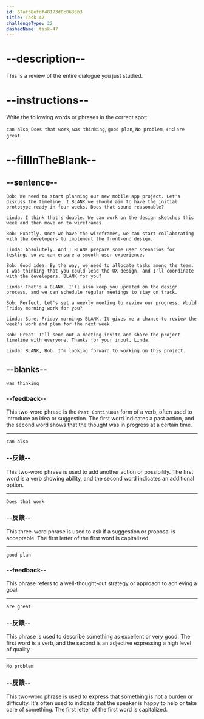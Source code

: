```yaml
---
id: 67af38efdf48173d0c0636b3
title: Task 47
challengeType: 22
dashedName: task-47
---
```


<!-- REVIEW -->

# --description--

This is a review of the entire dialogue you just studied.

# --instructions--

Write the following words or phrases in the correct spot:

`can also`, `Does that work`, `was thinking`, `good plan`, `No problem`, and `are great`.

# --fillInTheBlank--

## --sentence--

`Bob: We need to start planning our new mobile app project. Let's discuss the timeline. I BLANK we should aim to have the initial prototype ready in four weeks. Does that sound reasonable?`

`Linda: I think that's doable. We can work on the design sketches this week and then move on to wireframes.`

`Bob: Exactly. Once we have the wireframes, we can start collaborating with the developers to implement the front-end design.`

`Linda: Absolutely. And I BLANK prepare some user scenarios for testing, so we can ensure a smooth user experience.`

`Bob: Good idea. By the way, we need to allocate tasks among the team. I was thinking that you could lead the UX design, and I'll coordinate with the developers. BLANK for you?`

`Linda: That's a BLANK. I'll also keep you updated on the design process, and we can schedule regular meetings to stay on track.`

`Bob: Perfect. Let's set a weekly meeting to review our progress. Would Friday morning work for you?`

`Linda: Sure, Friday mornings BLANK. It gives me a chance to review the week's work and plan for the next week.`

`Bob: Great! I'll send out a meeting invite and share the project timeline with everyone. Thanks for your input, Linda.`

`Linda: BLANK, Bob. I'm looking forward to working on this project.`

## --blanks--

`was thinking`

### --feedback--

This two-word phrase is the `Past Continuous` form of a verb, often used to introduce an idea or suggestion. The first word indicates a past action, and the second word shows that the thought was in progress at a certain time.

---

`can also`

### --反饋--

This two-word phrase is used to add another action or possibility. The first word is a verb showing ability, and the second word indicates an additional option.

---

`Does that work`

### --反饋--

This three-word phrase is used to ask if a suggestion or proposal is acceptable. The first letter of the first word is capitalized.

---

`good plan`

### --feedback--

This phrase refers to a well-thought-out strategy or approach to achieving a goal.

---

`are great`

### --反饋--

This phrase is used to describe something as excellent or very good. The first word is a verb, and the second is an adjective expressing a high level of quality.

---

`No problem`

### --反饋--

This two-word phrase is used to express that something is not a burden or difficulty. It's often used to indicate that the speaker is happy to help or take care of something. The first letter of the first word is capitalized.
